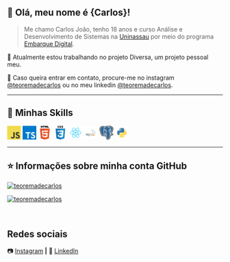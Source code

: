 ## 💜 Olá, meu nome é <strong>{Carlos}!</strong>

> Me chamo Carlos João, tenho 18 anos e curso Análise e Desenvolvimento de Sistemas na <a href="https://uninassau.edu.br">Uninassau</a> por meio do programa <a href="https://www.portodigital.org/paginas-institucionais/pessoas/formacao?item=Embarque%20Digital#EmbarqueDigital">Embarque Digital</a>.

🔭 Atualmente estou trabalhando no projeto Diversa, um projeto pessoal meu.

💬 Caso queira entrar em contato, procure-me no instagram <a href="https://instagram.com/teoremadecarlos">@teoremadecarlos<a> ou no meu linkedin <a href="https://linkedin.com/in/teoremadecarlos">@teoremadecarlos</a>.

---

## 🚀 Minhas Skills

<code><img height="32" src="https://raw.githubusercontent.com/github/explore/80688e429a7d4ef2fca1e82350fe8e3517d3494d/topics/javascript/javascript.png" alt="Javascript"/></code>
<code><img height="32" src="https://raw.githubusercontent.com/github/explore/80688e429a7d4ef2fca1e82350fe8e3517d3494d/topics/typescript/typescript.png" alt="Typescript"/></code>
<code><img height="32" src="https://raw.githubusercontent.com/github/explore/80688e429a7d4ef2fca1e82350fe8e3517d3494d/topics/html/html.png" alt="HTML5"/></code>
<code><img height="32" src="https://raw.githubusercontent.com/github/explore/80688e429a7d4ef2fca1e82350fe8e3517d3494d/topics/css/css.png" alt="CSS"/></code>
<code><img height="32" src="https://raw.githubusercontent.com/github/explore/80688e429a7d4ef2fca1e82350fe8e3517d3494d/topics/react/react.png" alt="React"/></code>
<code><img height="32" src="https://raw.githubusercontent.com/github/explore/80688e429a7d4ef2fca1e82350fe8e3517d3494d/topics/mysql/mysql.png" alt="MySQL"/></code>
<code><img height="32" src="https://raw.githubusercontent.com/github/explore/80688e429a7d4ef2fca1e82350fe8e3517d3494d/topics/postgresql/postgresql.png" alt="PostegreSQL"/></code>
<code><img height="32" src="https://raw.githubusercontent.com/github/explore/80688e429a7d4ef2fca1e82350fe8e3517d3494d/topics/python/python.png" alt="Python"/></code>

---

## ⭐ Informações sobre minha conta GitHub

[![teoremadecarlos](https://github-readme-stats.vercel.app/api?username=teoremadecarlos&theme=radical)](https://github.com/teoremadecarlos/github-readme-stats)

[![teoremadecarlos](https://github-readme-stats.vercel.app/api/top-langs/?username=teoremadecarlos&hide=html&layout=compact&theme=radical)](https://github.com/teoremadecarlos/github-readme-stats)

[website]: https://codedev.ga/
[instagram]: https://www.instagram.com/teoremadecarlos/
[linkedin]: https://www.linkedin.com/in/teoremadecarlos/

<br>

## Redes sociais

📷 [Instagram][instagram] **|**
👔 [LinkedIn][linkedin]
